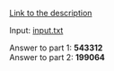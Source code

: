 [Link to the description](https://adventofcode.com/2018/day/18)

Input: [input.txt](/input.txt)

Answer to part 1: **543312**  
Answer to part 2: **199064**
